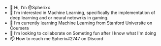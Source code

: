 - 👋 Hi, I’m @Spherixx
- 👀 I’m interested in Machine Learning, specifically the implementation of deep learning and or neural netowrks in gaming.
- 🌱 I’m currently learning Machine Learning from Stanford Universite on Coursera
- 💞️ I’m looking to collaborate on Someting fun after I know what I'm doing
- 📫 How to reach me Spherix#2747 on Discord

<!---
Spherixx/Spherixx is a ✨ special ✨ repository because its `README.md` (this file) appears on your GitHub profile.
You can click the Preview link to take a look at your changes.
--->
